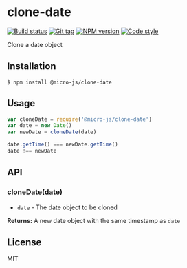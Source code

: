 
# clone-date

[![Build status][travis-image]][travis-url]
[![Git tag][git-image]][git-url]
[![NPM version][npm-image]][npm-url]
[![Code style][standard-image]][standard-url]

Clone a date object

## Installation

    $ npm install @micro-js/clone-date

## Usage

```js
var cloneDate = require('@micro-js/clone-date')
var date = new Date()
var newDate = cloneDate(date)

date.getTime() === newDate.getTime()
date !== newDate
```

## API

### cloneDate(date)

- `date` - The date object to be cloned

**Returns:** A new date object with the same timestamp as `date`

## License

MIT

[travis-image]: https://img.shields.io/travis/micro-js/clone-date.svg?style=flat-square
[travis-url]: https://travis-ci.org/micro-js/clone-date
[git-image]: https://img.shields.io/github/tag/micro-js/clone-date.svg
[git-url]: https://github.com/micro-js/clone-date
[standard-image]: https://img.shields.io/badge/code%20style-standard-brightgreen.svg?style=flat
[standard-url]: https://github.com/feross/standard
[npm-image]: https://img.shields.io/npm/v/@micro-js/clone-date.svg?style=flat-square
[npm-url]: https://npmjs.org/package/@micro-js/clone-date
